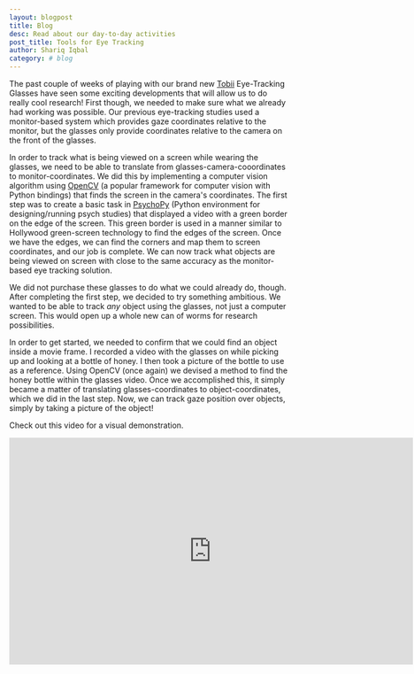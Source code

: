 ```yaml
---
layout: blogpost
title: Blog
desc: Read about our day-to-day activities
post_title: Tools for Eye Tracking
author: Shariq Iqbal
category: # blog
---
```


The past couple of weeks of playing with our brand new [Tobii](http://www.tobii.com/) Eye-Tracking Glasses have seen some exciting developments that will allow us to do really cool research! First though, we needed to make sure what we already had working was possible. Our previous eye-tracking studies used a monitor-based system which provides gaze coordinates relative to the monitor, but the glasses only provide coordinates relative to the camera on the front of the glasses.

In order to track what is being viewed on a screen while wearing the glasses, we need to be able to translate from glasses-camera-cooordinates to monitor-coordinates. We did this by implementing a computer vision algorithm using [OpenCV](http://opencv.org/) (a popular framework for computer vision with Python bindings) that finds the screen in the camera's coordinates. The first step was to create a basic task in [PsychoPy](http://www.psychopy.org/) (Python environment for designing/running psych studies) that displayed a video with a green border on the edge of the screen. This green border is used in a manner similar to Hollywood green-screen technology to find the edges of the screen. Once we have the edges, we can find the corners and map them to screen coordinates, and our job is complete. We can now track what objects are being viewed on screen with close to the same accuracy as the monitor-based eye tracking solution.

We did not purchase these glasses to do what we could already do, though. After completing the first step, we decided to try something ambitious. We wanted to be able to track *any* object using the glasses, not just a computer screen. This would open up a whole new can of worms for research possibilities.

In order to get started, we needed to confirm that we could find an object inside a movie frame. I recorded a video with the glasses on while picking up and looking at a bottle of honey. I then took a picture of the bottle to use as a reference. Using OpenCV (once again) we devised a method to find the honey bottle within the glasses video. Once we accomplished this, it simply became a matter of translating glasses-coordinates to object-coordinates, which we did in the last step. Now, we can track gaze position over objects, simply by taking a picture of the object!

Check out this video for a visual demonstration.

<div class="video-container">
<iframe width="730" height="410" src="https://www.youtube.com/embed/E6c9Z0Mkc-E?rel=0&amp;showinfo=0" frameborder="0" allowfullscreen></iframe>
</div>
